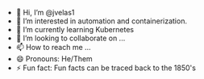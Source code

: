 - 👋 Hi, I’m @jvelas1
- 👀 I’m interested in automation and containerization.
- 🌱 I’m currently learning Kubernetes
- 💞️ I’m looking to collaborate on ...
- 📫 How to reach me ...
- 😄 Pronouns: He/Them
- ⚡ Fun fact: Fun facts can be traced back to the 1850's

<!---
jvelas1/jvelas1 is a ✨ special ✨ repository because its `README.md` (this file) appears on your GitHub profile.
You can click the Preview link to take a look at your changes.
--->
